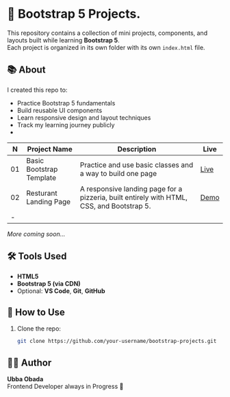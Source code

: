# 🚀 Bootstrap 5 Projects.

This repository contains a collection of mini projects, components, and layouts built while learning **Bootstrap 5**.  
Each project is organized in its own folder with its own `index.html` file.

## 📚 About

I created this repo to:

- Practice Bootstrap 5 fundamentals
- Build reusable UI components
- Learn responsive design and layout techniques
- Track my learning journey publicly
- 

|N | Project Name       | Description                           | Live |
|--|--------------------|---------------------------------------| ------ | 
| 01 | Basic Bootstrap Template | Practice and use basic classes and a way to build one page  |[Live](https://obada-barakat.github.io/Bootstrap-projects/first-project/index.html) |
| 02 | Resturant Landing Page | A responsive landing page for a pizzeria, built entirely with HTML, CSS, and Bootstrap 5. | [Demo](https://obada-barakat.github.io/Bootstrap-projects/Resturant-Landing-page)
| - |        | |

*More coming soon...*

## 🛠️ Tools Used

- **HTML5**
- **Bootstrap 5 (via CDN)**
- Optional: **VS Code**, **Git**, **GitHub**

## 📌 How to Use

1. Clone the repo:
   ```bash
   git clone https://github.com/your-username/bootstrap-projects.git


## 🙋‍♂️ Author

**Ubba Obada**  
Frontend Developer always in Progress 🚀 
